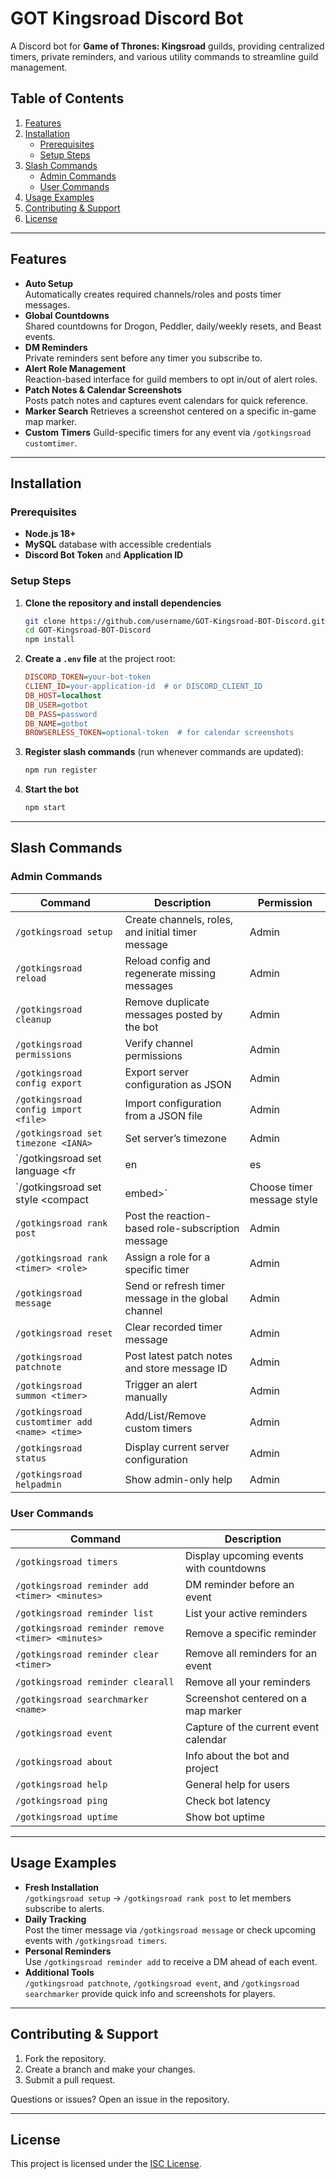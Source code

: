 # GOT Kingsroad Discord Bot

A Discord bot for **Game of Thrones: Kingsroad** guilds, providing centralized timers, private reminders, and various utility commands to streamline guild management.

## Table of Contents
1. [Features](#features)
2. [Installation](#installation)
   - [Prerequisites](#prerequisites)
   - [Setup Steps](#setup-steps)
3. [Slash Commands](#slash-commands)
   - [Admin Commands](#admin-commands)
   - [User Commands](#user-commands)
4. [Usage Examples](#usage-examples)
5. [Contributing & Support](#contributing--support)
6. [License](#license)

---

## Features

- **Auto Setup**  
  Automatically creates required channels/roles and posts timer messages.
- **Global Countdowns**  
  Shared countdowns for Drogon, Peddler, daily/weekly resets, and Beast events.
- **DM Reminders**  
  Private reminders sent before any timer you subscribe to.
- **Alert Role Management**  
  Reaction-based interface for guild members to opt in/out of alert roles.
- **Patch Notes & Calendar Screenshots**  
  Posts patch notes and captures event calendars for quick reference.
- **Marker Search**
  Retrieves a screenshot centered on a specific in-game map marker.
- **Custom Timers**
  Guild-specific timers for any event via `/gotkingsroad customtimer`.

---

## Installation

### Prerequisites
- **Node.js 18+**
- **MySQL** database with accessible credentials
- **Discord Bot Token** and **Application ID**

### Setup Steps
1. **Clone the repository and install dependencies**
   ```bash
   git clone https://github.com/username/GOT-Kingsroad-BOT-Discord.git
   cd GOT-Kingsroad-BOT-Discord
   npm install
   ```
2. **Create a `.env` file** at the project root:
   ```ini
   DISCORD_TOKEN=your-bot-token
   CLIENT_ID=your-application-id  # or DISCORD_CLIENT_ID
   DB_HOST=localhost
   DB_USER=gotbot
   DB_PASS=password
   DB_NAME=gotbot
   BROWSERLESS_TOKEN=optional-token  # for calendar screenshots
   ```
3. **Register slash commands** (run whenever commands are updated):
   ```bash
   npm run register
   ```
4. **Start the bot**
   ```bash
   npm start
   ```

---

## Slash Commands

### Admin Commands
| Command | Description | Permission |
| --- | --- | --- |
| `/gotkingsroad setup` | Create channels, roles, and initial timer message | Admin |
| `/gotkingsroad reload` | Reload config and regenerate missing messages | Admin |
| `/gotkingsroad cleanup` | Remove duplicate messages posted by the bot | Admin |
| `/gotkingsroad permissions` | Verify channel permissions | Admin |
| `/gotkingsroad config export` | Export server configuration as JSON | Admin |
| `/gotkingsroad config import <file>` | Import configuration from a JSON file | Admin |
| `/gotkingsroad set timezone <IANA>` | Set server’s timezone | Admin |
| `/gotkingsroad set language <fr|en|es|pt-br>` | Set message language | Admin |
| `/gotkingsroad set style <compact|embed>` | Choose timer message style | Admin |
| `/gotkingsroad rank post` | Post the reaction-based role-subscription message | Admin |
| `/gotkingsroad rank <timer> <role>` | Assign a role for a specific timer | Admin |
| `/gotkingsroad message` | Send or refresh timer message in the global channel | Admin |
| `/gotkingsroad reset` | Clear recorded timer message | Admin |
| `/gotkingsroad patchnote` | Post latest patch notes and store message ID | Admin |
| `/gotkingsroad summon <timer>` | Trigger an alert manually | Admin |
| `/gotkingsroad customtimer add <name> <time>` | Add/List/Remove custom timers | Admin |
| `/gotkingsroad status` | Display current server configuration | Admin |
| `/gotkingsroad helpadmin` | Show admin-only help | Admin |

### User Commands
| Command | Description |
| --- | --- |
| `/gotkingsroad timers` | Display upcoming events with countdowns |
| `/gotkingsroad reminder add <timer> <minutes>` | DM reminder before an event |
| `/gotkingsroad reminder list` | List your active reminders |
| `/gotkingsroad reminder remove <timer> <minutes>` | Remove a specific reminder |
| `/gotkingsroad reminder clear <timer>` | Remove all reminders for an event |
| `/gotkingsroad reminder clearall` | Remove all your reminders |
| `/gotkingsroad searchmarker <name>` | Screenshot centered on a map marker |
| `/gotkingsroad event` | Capture of the current event calendar |
| `/gotkingsroad about` | Info about the bot and project |
| `/gotkingsroad help` | General help for users |
| `/gotkingsroad ping` | Check bot latency |
| `/gotkingsroad uptime` | Show bot uptime |

---

## Usage Examples

- **Fresh Installation**  
  `/gotkingsroad setup` → `/gotkingsroad rank post` to let members subscribe to alerts.
- **Daily Tracking**  
  Post the timer message via `/gotkingsroad message` or check upcoming events with `/gotkingsroad timers`.
- **Personal Reminders**  
  Use `/gotkingsroad reminder add` to receive a DM ahead of each event.
- **Additional Tools**  
  `/gotkingsroad patchnote`, `/gotkingsroad event`, and `/gotkingsroad searchmarker` provide quick info and screenshots for players.

---

## Contributing & Support
1. Fork the repository.
2. Create a branch and make your changes.
3. Submit a pull request.

Questions or issues? Open an issue in the repository.

---

## License
This project is licensed under the [ISC License](https://opensource.org/licenses/ISC).


